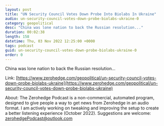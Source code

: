 ```yaml
---
layout: post
title: "UN Security Council Votes Down Probe Into Biolabs In Ukraine"
audio: un-security-council-votes-down-probe-biolabs-ukraine-0
category: geopolitical
desc: "China was lone nation to back the Russian resolution..."
duration: 00:02:38
length: 158
datetime: Thu, 03 Nov 2022 12:25:00 +0000
tags: podcast
guid: un-security-council-votes-down-probe-biolabs-ukraine-0
order: 0
---
```

China was lone nation to back the Russian resolution...

Link: [https://www.zerohedge.com/geopolitical/un-security-council-votes-down-probe-biolabs-ukraine](https://www.zerohedge.com/geopolitical/un-security-council-votes-down-probe-biolabs-ukraine)

About: The Zerohedge Podcast is a non-commercial, automated program, designed to give people a way to get news from Zerohedge in an audio format.  I am actively working on tweaking and improving the setup to create a better listening experience (October 2022).  Suggestions are welcome: [zerohedgePodcast@outlook.com](mailto:zerohedgePodcast@outlook.com)